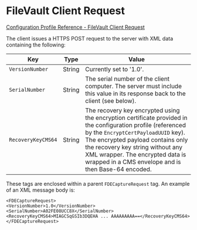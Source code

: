 # FileVault Client Request  

 [Configuration Profile Reference - FileVault Client Request](https://developer.apple.com/library/content/featuredarticles/iPhoneConfigurationProfileRef/Introduction/Introduction.html#//apple_ref/doc/uid/TP40010206-CH1-SW843)  

The client issues a HTTPS POST request to the server with XML data containing the following:  

|Key|Type|Value|
|-|-|-|
|`VersionNumber`|String|Currently set to '1.0'.|
|`SerialNumber`|String|The serial number of the client computer. The server must include this value in its response back to the client (see below).|
|`RecoveryKeyCMS64`|String|The recovery key encrypted using the encryption certificate provided in the configuration profile (referenced by the `EncryptCertPayloadUUID` key). The encrypted payload contains only the recovery key string without any XML wrapper. The encrypted data is wrapped in a CMS envelope and is then Base-64 encoded.|
  

These tags are enclosed within a parent `FDECaptureRequest` tag. An example of an XML message body is:  

```
<FDECaptureRequest>
<VersionNumber>1.0</VersionNumber>
<SerialNumber>A02FE08UCC8X</SerialNumber>
<RecoveryKeyCMS64>MIAGCSqGSIb3DQEHA ... AAAAAAAAA==</RecoveryKeyCMS64>
</FDECaptureRequest>
```  
